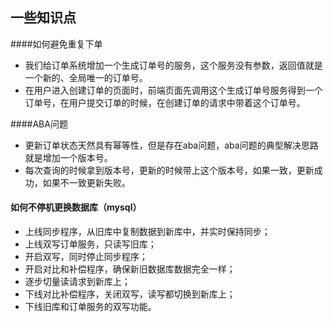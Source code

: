 ## 一些知识点

####如何避免重复下单

- 我们给订单系统增加一个生成订单号的服务，这个服务没有参数，返回值就是一个新的、全局唯一的订单号。
- 在用户进入创建订单的页面时，前端页面先调用这个生成订单号服务得到一个订单号，在用户提交订单的时候，在创建订单的请求中带着这个订单号。

####ABA问题

- 更新订单状态天然具有幂等性，但是存在aba问题，aba问题的典型解决思路就是增加一个版本号。
- 每次查询的时候拿到版本号，更新的时候带上这个版本号，如果一致，更新成功，如果不一致更新失败。

#### 如何不停机更换数据库（mysql）

- 上线同步程序，从旧库中复制数据到新库中，并实时保持同步；
- 上线双写订单服务，只读写旧库；
- 开启双写，同时停止同步程序；
- 开启对比和补偿程序，确保新旧数据库数据完全一样；
- 逐步切量读请求到新库上；
- 下线对比补偿程序，关闭双写，读写都切换到新库上；
- 下线旧库和订单服务的双写功能。


